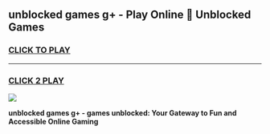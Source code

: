 
## unblocked games g+ - Play Online 👋 Unblocked Games
<h3>
<a href="https://premium.freeplayer.one?title=unblocked_games_g+_-&ref=19F">CLICK TO PLAY</a></h3>
<hr>

<h3>
<a href="https://premium.freeplayer.one?title=unblocked_games_g+_-&ref=19F">CLICK 2 PLAY</a>
  
</h3>

<a href="https://premium.freeplayer.one?title=unblocked_games_g+_-&ref=19F"><img src="https://clearcache.store/games.png"></a>


**unblocked games g+ - games unblocked: Your Gateway to Fun and Accessible Online Gaming**
